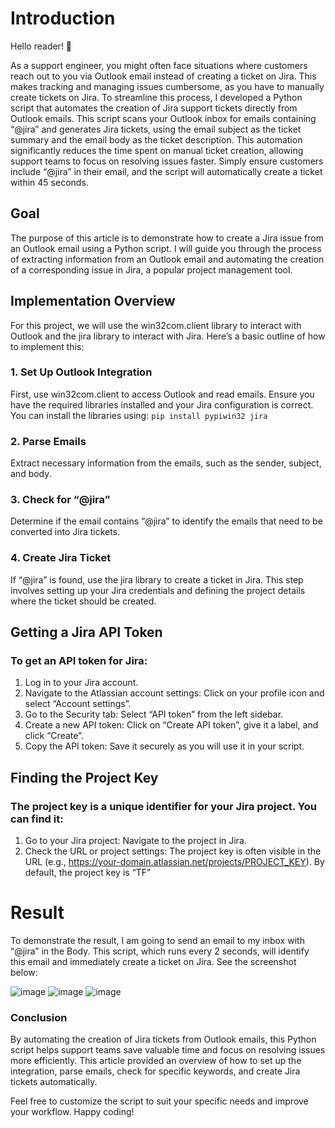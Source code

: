 # Introduction

Hello reader! 👋

As a support engineer, you might often face situations where customers reach out to you via Outlook email instead of creating a ticket on Jira. This makes tracking and managing issues cumbersome, as you have to manually create tickets on Jira.
To streamline this process, I developed a Python script that automates the creation of Jira support tickets directly from Outlook emails. This script scans your Outlook inbox for emails containing “@jira” and generates Jira tickets, using the email subject as the ticket summary and the email body as the ticket description. This automation significantly reduces the time spent on manual ticket creation, allowing support teams to focus on resolving issues faster. Simply ensure customers include “@jira” in their email, and the script will automatically create a ticket within 45 seconds.

## Goal
The purpose of this article is to demonstrate how to create a Jira issue from an Outlook email using a Python script. I will guide you through the process of extracting information from an Outlook email and automating the creation of a corresponding issue in Jira, a popular project management tool.

## Implementation Overview
For this project, we will use the win32com.client library to interact with Outlook and the jira library to interact with Jira. Here’s a basic outline of how to implement this:

### 1. Set Up Outlook Integration
First, use win32com.client to access Outlook and read emails. Ensure you have the required libraries installed and your Jira configuration is correct. You can install the libraries using:
```pip install pypiwin32 jira```

### 2. Parse Emails
Extract necessary information from the emails, such as the sender, subject, and body.

### 3. Check for “@jira”
Determine if the email contains “@jira” to identify the emails that need to be converted into Jira tickets.

### 4. Create Jira Ticket
If “@jira” is found, use the jira library to create a ticket in Jira. This step involves setting up your Jira credentials and defining the project details where the ticket should be created.

## Getting a Jira API Token
### To get an API token for Jira:
1. Log in to your Jira account.
2. Navigate to the Atlassian account settings: Click on your profile icon and select “Account settings”.
3. Go to the Security tab: Select “API token” from the left sidebar.
4. Create a new API token: Click on “Create API token”, give it a label, and click “Create”.
5. Copy the API token: Save it securely as you will use it in your script.

## Finding the Project Key
### The project key is a unique identifier for your Jira project. You can find it:
1. Go to your Jira project: Navigate to the project in Jira.
2. Check the URL or project settings: The project key is often visible in the URL (e.g., https://your-domain.atlassian.net/projects/PROJECT_KEY). By default, the project key is “TF”

# Result
To demonstrate the result, I am going to send an email to my inbox with “@jira” in the Body. This script, which runs every 2 seconds, will identify this email and immediately create a ticket on Jira. See the screenshot below:

![image](https://github.com/EzeChinedumUchenna/Automate-Jira-Ticket-Creation-from-Outlook-using-Python/assets/102483586/a30bd46d-eaba-45f7-b50f-a61c1807366f)
![image](https://github.com/EzeChinedumUchenna/Automate-Jira-Ticket-Creation-from-Outlook-using-Python/assets/102483586/335849f4-1948-4386-9518-6aaba4be8a82)
![image](https://github.com/EzeChinedumUchenna/Automate-Jira-Ticket-Creation-from-Outlook-using-Python/assets/102483586/4f1d5a80-f495-4853-a2b9-050310e7263c)

### Conclusion
By automating the creation of Jira tickets from Outlook emails, this Python script helps support teams save valuable time and focus on resolving issues more efficiently. This article provided an overview of how to set up the integration, parse emails, check for specific keywords, and create Jira tickets automatically.

Feel free to customize the script to suit your specific needs and improve your workflow. Happy coding!
